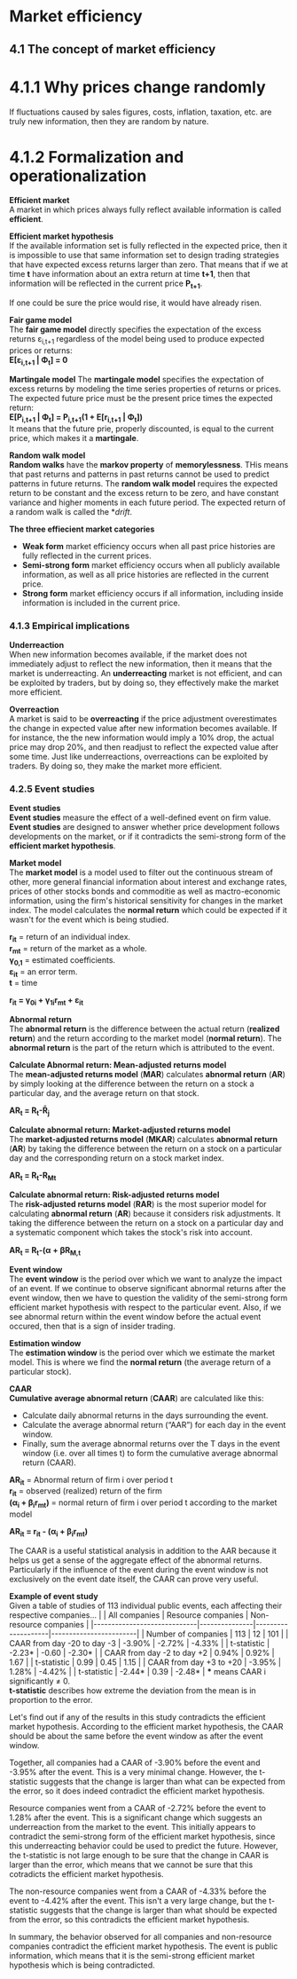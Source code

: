 # Market efficiency

## 4.1 The concept of market efficiency

# 4.1.1 Why prices change randomly
If fluctuations caused by sales figures, costs, inflation, taxation, etc. are truly new information, then they are random by nature.

# 4.1.2 Formalization and operationalization

**Efficient market**\
A market in which prices always fully reflect available information is called **efficient**.

**Efficient market hypothesis**\
If the available information set is fully reflected in the expected price, then it is impossible to use that same information set to design trading strategies that have expected excess returns larger than zero. That means that if we at time **t** have information about an extra return at time **t+1**, then that information will be reflected in the current price **P<sub>t+1</sub>**.

If one could be sure the price would rise, it would have already risen.

**Fair game model**\
The **fair game model** directly specifies the expectation of the excess returns ε<sub>i,t+1</sub> regardless of the model being used to produce expected prices or returns:\
**E[ε<sub>i,t+1</sub> | Φ<sub>t</sub>] = 0**

**Martingale model**
The **martingale model** specifies the expectation of excess returns by modeling the time series properties of returns or prices. The expected future price must be the present price times the expected return:\
**E[P<sub>i,t+1</sub> | Φ<sub>t</sub>] = P<sub>i,t+1</sub>(1 + E[r<sub>i,t+1</sub> | Φ<sub>t</sub>])**\
It means that the future prie, properly discounted, is equal to the current price, which makes it a **martingale**.

**Random walk model**\
**Random walks** have the **markov property** of **memorylessness**. THis means that past returns and patterns in past returns cannot be used to predict patterns in future returns. The **random walk model** requires the expected return to be constant and the excess return to be zero, and have constant variance and higher moments in each future period. The expected return of a random walk is called the **drift*.

**The three effiecient market categories**
- **Weak form** market efficiency occurs when all past price histories are fully reflected in the current prices.
- **Semi-strong form** market efficiency occurs when all publicly available information, as well as all price histories are reflected in the current price.
- **Strong form** market efficiency occurs if all information, including inside information is included in the current price.

### 4.1.3 Empirical implications

**Underreaction**\
When new information becomes available, if the market does not immediately adjust to reflect the new information, then it means that the market is underreacting. An **underreacting** market is not efficient, and can be exploited by traders, but by doing so, they effectively make the market more efficient.

**Overreaction**\
A market is said to be **overreacting** if the price adjustment overestimates the change in expected value after new information becomes available. If for instance, the the new information would imply a 10% drop, the actual price may drop 20%, and then readjust to reflect the expected value after some time. Just like underreactions, overreactions can be exploited by traders. By doing so, they make the market more efficient.

### 4.2.5 Event studies

**Event studies**\
**Event studies** measure the effect of a well-defined event on firm value. **Event studies** are designed to answer whether price development follows developments on the market, or if it contradicts the semi-strong form of the **efficient market hypothesis**.

**Market model**\
The **market model** is a model used to filter out the continuous stream of other, more general financial information about interest and exchange rates, prices of other stocks bonds and commoditie as well as mactro-economic information, using the firm's historical sensitivity for changes in the market index. The model calculates the **normal return** which could be expected if it wasn't for the event which is being studied.

**r<sub>it</sub>** = return of an individual index.\
**r<sub>mt</sub>** = return of the market as a whole.\
**γ<sub>0,1</sub>** = estimated coefficients.\
**ε<sub>it</sub>** = an error term.\
**t** = time

**r<sub>it</sub> = γ<sub>0i</sub> + γ<sub>1i</sub>r<sub>mt</sub> + ε<sub>it</sub>**

**Abnormal return**\
The **abnormal return** is the difference between the actual return (**realized return**) and the return according to the market model (**normal return**). The **abnormal return** is the part of the return which is attributed to the event.

**Calculate Abnormal return: Mean-adjusted returns model**\
The **mean-adjusted returns model** (**MAR**) calculates **abnormal return** (**AR**) by simply looking at the difference between the return on a stock a particular day, and the average return on that stock.

**AR<sub>t</sub> = R<sub>t</sub>-R̄<sub>j</sub>**

**Calculate abnormal return: Market-adjusted returns model**\
The **market-adjusted returns model** (**MKAR**) calculates **abnormal return** (**AR**) by taking the difference between the return on a stock on a particular day and the corresponding return on a stock market index.

**AR<sub>t</sub> = R<sub>t</sub>-R<sub>Mt</sub>**

**Calculate abnormal return: Risk-adjusted returns model**\
The **risk-adjusted returns model** (**RAR**) is the most superior model for calculating **abnormal return** (**AR**) because it considers risk adjustments. It taking the difference between the return on a stock on a particular day and a systematic component which takes the stock's risk into account.

**AR<sub>t</sub> = R<sub>t</sub>-(α + ꞵR<sub>M,t</sub>**

**Event window**\
The **event window** is the period over which we want to analyze the impact of an event. If we continue to observe significant abnormal returns after the event window, then we have to question the validity of the semi-strong form efficient market hypothesis with respect to the particular event. Also, if we see abnormal return within the event window before the actual event occured, then that is a sign of insider trading.

**Estimation window**\
The **estimation window** is the period over which we estimate the market model. This is where we find the **normal return** (the average return of a particular stock).

**CAAR**\
**Cumulative average abnormal return** (**CAAR**) are calculated like this:
- Calculate daily abnormal returns in the days surrounding the event.
- Calculate the average abnormal return (“AAR”) for each day in the event window.
- Finally, sum the average abnormal returns over the T days in the event window (i.e. over all times t) to form the cumulative average abnormal return (CAAR).

**AR<sub>it</sub>** = Abnormal return of firm i over period t\
**r<sub>it</sub>** = observed (realized) return of the firm\
**(α<sub>i</sub> + β<sub>i</sub>r<sub>mt</sub>)** = normal return of firm i over period t according to the market model

**AR<sub>it</sub> = r<sub>it</sub> - (α<sub>i</sub> + β<sub>i</sub>r<sub>mt</sub>)**

The CAAR is a useful statistical analysis in addition to the AAR because it
helps us get a sense of the aggregate effect of the abnormal returns. Particularly if the influence of the event during the event window is not
exclusively on the event date itself, the CAAR can prove very useful.

**Example of event study**\
Given a table of studies of 113 individual public events, each affecting their respective companies...
|                             | All companies | Resource companies | Non-resource companies |
|-----------------------------|---------------|--------------------|------------------------|
| Number of companies         | 113           | 12                 | 101                    |
| CAAR from day -20 to day -3 | -3.90%        | -2.72%             | -4.33%                 |
| t-statistic                 | -2.23*        | -0.60              | -2.30*                 |
| CAAR from day -2 to day +2  | 0.94%         | 0.92%              | 1.67                   |
| t-statistic                 | 0.99          | 0.45               | 1.15                   |
| CAAR from day +3 to +20     | -3.95%        | 1.28%              | -4.42%                 |
| t-statistic                 | -2.44*        | 0.39               | -2.48*                 |
**\*** means CAAR i significantly ≠ 0.\
**t-statistic** describes how extreme the deviation from the mean is in proportion to the error.

Let's find out if any of the results in this study contradicts the efficient market hypothesis. According to the efficient market hypothesis, the CAAR should be about the same before the event window as after the event window.

Together, all companies had a CAAR of -3.90% before the event and -3.95% after the event. This is a very minimal change. However, the t-statistic suggests that the change is larger than what can be expected from the error, so it does indeed contradict the efficient market hypothesis.

Resource companies went from a CAAR of -2.72% before the event to 1.28% after the event. This is a significant change which suggests an underreaction from the market to the event. This initially appears to contradict the semi-strong form of the efficient market hypothesis, since this underreacting behavior could be used to predict the future. However, the t-statistic is not large enough to be sure that the change in CAAR is larger than the error, which means that we cannot be sure that this cotradicts the efficient market hypothesis.

The non-resource companies went from a CAAR of -4.33% before the event to -4.42% after the event. This isn't a very large change, but the t-statistic suggests that the change is larger than what should be expected from the error, so this contradicts the efficient market hypothesis.

In summary, the behavior observed for all companies and non-resource companies contradict the efficient market hypothesis. The event is public information, which means that it is the semi-strong efficient market hypothesis which is being contradicted.